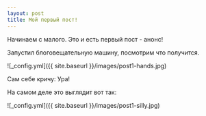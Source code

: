 ```yaml
---
layout: post
title: Мой первый пост!
---
```


Начинаем с малого. Это и есть первый пост - анонс!

Запустил блоговещательную машину, посмотрим что получится.

![_config.yml]({{ site.baseurl }}/images/post1-hands.jpg)

Сам себе кричу: Ура!

На самом деле это выглядит вот так:

![_config.yml]({{ site.baseurl }}/images/post1-silly.jpg)